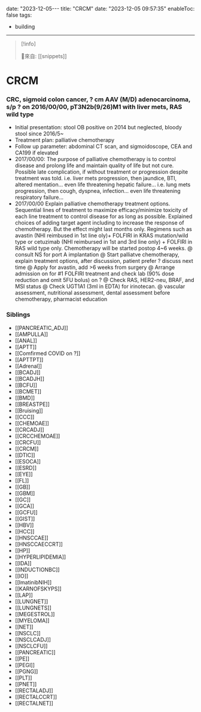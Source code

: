 date: "2023-12-05---
title: "CRCM"
date: "2023-12-05 09:57:35"
enableToc: false
tags:
  - building
---
> [!info]
>
> 🌱來自: [[snippets]]
# CRCM
### CRC, sigmoid colon cancer, ? cm AAV (M/D) adenocarcinoma, s/p ? on 2016/00/00, pT3N2b(9/26)M1 with liver mets, RAS wild type
- Initial presentation: stool OB positive on 2014 but neglected, bloody stool since 2016/5~
- Treatment plan: palliative chemotherapy
- Follow up parameter: abdominal CT scan, and sigmoidoscope, CEA and CA199 if elevated
- 2017/00/00: The purpose of palliative chemotherapy is to control disease and prolong life and maintain quality of life but not cure. Possible late complication, if without treatment or progression despite treatment was told.
  i.e. liver mets progression, then jaundice, BTI, altered mentation... even life threatening hepatic failure...
  i.e. lung mets progression, then cough, dyspnea, infection... even life threatening respiratory failure...
- 2017/00/00 Explain palliative chemotherapy treatment options. Sequential lines of treatment to maximize efficacy/minimize toxicity of each line treatment to control disease for as long as possible. Explained choices of adding target agent including to increase the response of chemotherapy. But the effect might last months only. Regimens such as avastin (NHI reimbused in 1st line oly)+ FOLFIRI in KRAS mutation/wild type or cetuzimab (NHI reimbursed in 1st and 3rd line only) + FOLFIRI in RAS wild type only. Chemotherapy will be started postop 4~6 weeks.
  @ consult NS for port A implantation
  @ Start palliatve chemotherapy, explain treatment options, after discussion, patient prefer ? discuss next time
  @ Apply for avastin, add >6 weeks from surgery
  @ Arrange admission on for #1 FOLFIRI treatment and check lab (90% dose reduction and omit 5FU bolus) on ?
  @ Check RAS, HER2-neu, BRAF, and MSI status
  @ Check UGT1A1 (3ml in EDTA) for irinotecan.
  @ vascular assessment, nutritional assessment, dental assessment before chemotherapy, pharmacist education
### Siblings
- [[PANCREATIC_ADJ]]
- [[AMPULLA]]
- [[ANAL]]
- [[APTT]]
- [[Comfirmed COVID on ?]]
- [[APTTPT]]
- [[Adrenal]]
- [[BCADJ]]
- [[BCADJH]]
- [[BCFU]]
- [[BCMET]]
- [[BMD]]
- [[BREASTPE]]
- [[Bruising]]
- [[CCC]]
- [[CHEMOAE]]
- [[CRCADJ]]
- [[CRCCHEMOAE]]
- [[CRCFU]]
- [[CRCM]]
- [[DTIC]]
- [[ESOCA]]
- [[ESRD]]
- [[EYE]]
- [[FL]]
- [[GB]]
- [[GBM]]
- [[GC]]
- [[GCA]]
- [[GCFU]]
- [[GIST]]
- [[HBV]]
- [[HCC]]
- [[HNSCCAE]]
- [[HNSCCAECCRT]]
- [[HP]]
- [[HYPERLIPIDEMIA]]
- [[IDA]]
- [[INDUCTIONBC]]
- [[IO]]
- [[ImatinibNIH]]
- [[KARNOFSKYPS]]
- [[LAP]]
- [[LUNGNET]]
- [[LUNGNETS]]
- [[MEGESTROL]]
- [[MYELOMA]]
- [[NET]]
- [[NSCLC]]
- [[NSCLCADJ]]
- [[NSCLCFU]]
- [[PANCREATIC]]
- [[PE]]
- [[PEGI]]
- [[PGNG]]
- [[PLT]]
- [[PNET]]
- [[RECTALADJ]]
- [[RECTALCCRT]]
- [[RECTALNET]]
